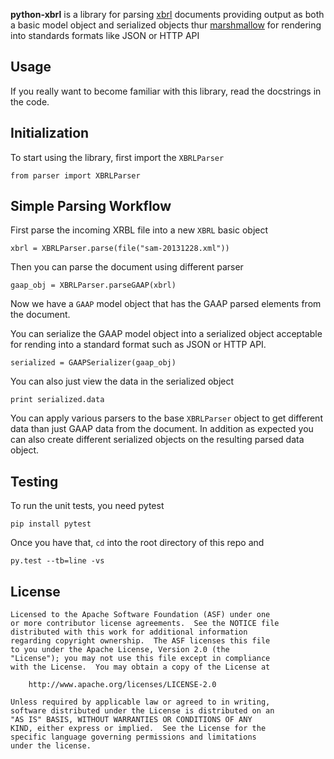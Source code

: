 **python-xbrl** is a library for parsing [xbrl](http://www.xbrl.org/Specification/XBRL-2.1/REC-2003-12-31/XBRL-2.1-REC-2003-12-31+corrected-errata-2013-02-20.html) documents providing output as both a basic model object and serialized objects
thur [marshmallow](http://marshmallow.readthedocs.org/en/latest/) for rendering into standards formats like JSON or HTTP API

Usage
-----

If you really want to become familiar with this library, read
the docstrings in the code.

Initialization
--------------

To start using the library, first import the `XBRLParser`

    from parser import XBRLParser

Simple Parsing Workflow
-----------------------

First parse the incoming XRBL file into a new `XBRL` basic object

    xbrl = XBRLParser.parse(file("sam-20131228.xml"))
    
Then you can parse the document using different parser

    gaap_obj = XBRLParser.parseGAAP(xbrl)
    
Now we have a `GAAP` model object that has the GAAP parsed elements from the document.

You can serialize the GAAP model object into a serialized object acceptable for rending into a standard format such as JSON or HTTP API.

    serialized = GAAPSerializer(gaap_obj)
    
You can also just view the data in the serialized object

    print serialized.data
    
You can apply various parsers to the base `XBRLParser` object to get different data than just GAAP data from the document. In addition as expected you can also create different serialized objects on the resulting parsed data object. 

Testing
-------

To run the unit tests, you need pytest

    pip install pytest

Once you have that, `cd` into the root directory of this repo and

    py.test --tb=line -vs

License
-------

    Licensed to the Apache Software Foundation (ASF) under one
    or more contributor license agreements.  See the NOTICE file
    distributed with this work for additional information
    regarding copyright ownership.  The ASF licenses this file
    to you under the Apache License, Version 2.0 (the
    "License"); you may not use this file except in compliance
    with the License.  You may obtain a copy of the License at

        http://www.apache.org/licenses/LICENSE-2.0

    Unless required by applicable law or agreed to in writing,
    software distributed under the License is distributed on an
    "AS IS" BASIS, WITHOUT WARRANTIES OR CONDITIONS OF ANY
    KIND, either express or implied.  See the License for the
    specific language governing permissions and limitations
    under the license.
